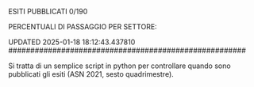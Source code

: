 ESITI PUBBLICATI 0/190 

PERCENTUALI DI PASSAGGIO PER SETTORE:

UPDATED 2025-01-18 18:12:43.437810
###################################################### 

Si tratta di un semplice script in python per controllare quando sono pubblicati gli esiti (ASN 2021, sesto quadrimestre).


